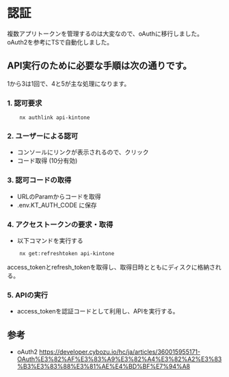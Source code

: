 # 認証

複数アプリトークンを管理するのは大変なので、oAuthに移行しました。
oAuth2を参考にTSで自動化しました。

## API実行のために必要な手順は次の通りです。

1から3は1回で、4と5が主な処理になります。

### 1. 認可要求
```
    nx authlink api-kintone
```
### 2. ユーザーによる認可
- コンソールにリンクが表示されるので、クリック
- コード取得 (10分有効)

### 3. 認可コードの取得
- URLのParamからコードを取得
- .env.KT_AUTH_CODE に保存

### 4. アクセストークンの要求・取得

- 以下コマンドを実行する
```
    nx get:refreshtoken api-kintone
```
access_tokenとrefresh_tokenを取得し、取得日時とともにディスクに格納される。

### 5. APIの実行

- access_tokenを認証コードとして利用し、APIを実行する。


## 参考
- oAuth2
https://developer.cybozu.io/hc/ja/articles/360015955171-OAuth%E3%82%AF%E3%83%A9%E3%82%A4%E3%82%A2%E3%83%B3%E3%83%88%E3%81%AE%E4%BD%BF%E7%94%A8